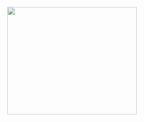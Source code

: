 <p align="center" >
 <img width="300" height="250"  src="https://github.com/Metin-Piskin/CRM/assets/85956297/2c2894c6-2fe5-4c69-a5e3-d567ecdfb056">
</p>
